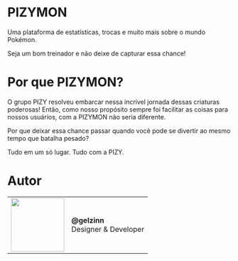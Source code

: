 # PIZYMON

Uma plataforma de estatísticas, trocas e muito mais sobre o mundo Pokémon.

Seja um bom treinador e não deixe de capturar essa chance!

# Por que PIZYMON?

O grupo PIZY resolveu embarcar nessa incrível jornada dessas criaturas poderosas! Então, como nosso propósito sempre foi facilitar as coisas para nossos usuários, com a PIZYMON não seria diferente.

Por que deixar essa chance passar quando você pode se divertir ao mesmo tempo que batalha pesado?

Tudo em um só lugar. Tudo com a PIZY.

# Autor

<table>
  <tr>
    <td valign="top">
      <img src="https://github.com/gelzinn.png?size=120" width=120>
    </td>
    <td valign="center">
      <p><b>@gelzinn</b><br>Designer & Developer</p>
    </td>
  </tr>
</table>
